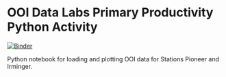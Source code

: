 # OOI Data Labs Primary Productivity Python Activity

[![Binder](https://mybinder.org/badge_logo.svg)](https://mybinder.org/v2/gh/klqi/OOI_datalab9_ASLO/main)

Python notebook for loading and plotting OOI data for Stations Pioneer and
Irminger. 
